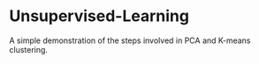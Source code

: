 # Unsupervised-Learning
A simple demonstration of the steps involved in PCA and K-means clustering. 

